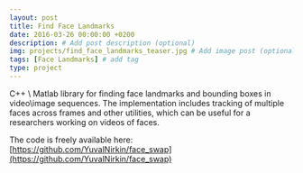 ```yaml
---
layout: post
title: Find Face Landmarks
date: 2016-03-26 00:00:00 +0200
description: # Add post description (optional)
img: projects/find_face_landmarks_teaser.jpg # Add image post (optional)
tags: [Face Landmarks] # add tag
type: project
---
```

C++ \ Matlab library for finding face landmarks and bounding boxes in video\image sequences.
The implementation includes tracking of multiple faces across frames and other utilities, which can be useful for a researchers working on videos of faces.

The code is freely available here: [https://github.com/YuvalNirkin/face_swap](https://github.com/YuvalNirkin/face_swap)
